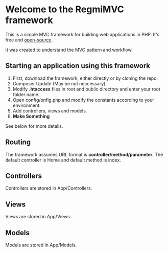 # Welcome to the RegmiMVC framework
This is a simple MVC framework for building web applications in PHP. It's free and [open-source](https://github.com/devYojan/RegmiMVC/blob/master/LICENSE).

It was created to understand the MVC pattern and workflow.

## Starting an application using this framework
1. First, download the framework, either directly or by cloning the repo.
2. Composer Update (May be not neccessary).
3. Modify **.htaccess** files in root and public directory and enter your root folder name.
3. Open config/onfig.php and modify the constants according to your environment.
4. Add controllers, views and models.
5. **Make Something**

See below for more details.

## Routing
The framework assumes URL format is **controller/method/parameter**.
The default controller is Home and default method is index.

## Controllers
Controllers are stored in App/Controllers.

## Views
Views are stored in App/Views.

## Models
Models are stored in App/Models.